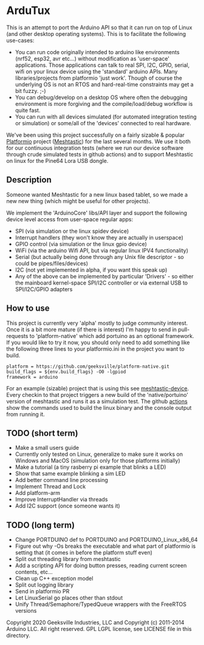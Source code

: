 # ArduTux

This is an attempt to port the Arduino API so that it can run on top of Linux (and other desktop operating systems).  This is to facilitate the following use-cases:

- You can run code originally intended to arduino like environments (nrf52, esp32, avr etc...) without modification as 'user-space' applications.  Those applications can talk to real SPI, I2C, GPIO, serial, wifi on your linux device using the 'standard' arduino APIs.  Many libraries/projects from platformio 'just work'.  Though of course the underlying OS is not an RTOS and hard-real-time constraints may get a bit fuzzy. ;-)
- You can debug/develop on a desktop OS where often the debugging environment is more forgiving and the compile/load/debug workflow is quite fast.
- You can run with all devices simulated (for automated integration testing or simulation) or some/all of the 'devices' connected to real hardware.

We've been using this project successfully on a fairly sizable & popular [Platformio](https://platformio.org/) project ([Meshtastic](https://github.com/meshtastic/)) for the last several months.  We use it both for our continuous integration tests (where we run our device software through crude simulated tests in github actions) and to support Meshtastic on linux for the Pine64 Lora USB dongle.

## Description

Someone wanted Meshtastic for a new linux based tablet, so we made a new new thing (which might be useful for other projects).

We implement the 'ArduinoCore' libs/API layer and support the following device level access from user-space regular apps:

- SPI (via simulation or the linux spidev device)
- Interrupt handlers (they won't know they are actually in userspace)
- GPIO control (via simulation or the linux gpio device)
- WiFi (via the arduino Wifi API, but via regular linux IPV4 functionality)
- Serial (but actually being done through any Unix file descriptor - so could be pipes/files/devices)
- I2C (not yet implemented in alpha, if you want this speak up)
- Any of the above can be implemented by particular 'Drivers' - so either the mainboard kernel-space SPI/I2C controller or via external USB to SPI/I2C/GPIO adapters

## How to use

This project is currently very 'alpha' mostly to judge community interest.  Once it is a bit more mature (if there is interest) I'm happy to send in pull-requests to 'platform-native' which add portuino as an optional framework.  If you would like to try it now, you should only need to add something like the following three lines
to your platformio.ini in the project you want to build.

```
platform = https://github.com/geeksville/platform-native.git 
build_flags = ${env.build_flags} -O0 -lgpiod 
framework = arduino
```

For an example (sizable) project that is using this see [meshtastic-device](https://github.com/meshtastic/Meshtastic-device).  Every checkin to that project triggers a new build of the 'native/portuino' version of meshtastic and runs it as a simulation test.  The github [actions](https://github.com/meshtastic/Meshtastic-device/actions) show the commands used to build the linux binary and the console output from running it.

## TODO (short term)

- Make a small users guide
- Currently only tested on Linux, generalize to make sure it works on Windows and MacOS (simulation only for those platforms initially)
- Make a tutorial (a tiny rasberry pi example that blinks a LED)
- Show that same example blinking a sim LED
- Add better command line processing
- Implement Thread and Lock
- Add platform-arm
- Improve InterruptHandler via threads
- Add I2C support (once someone wants it)

## TODO (long term)

- Change PORTDUINO def to PORTDUINO and PORTDUINO_Linux_x86_64
- Figure out why -Os breaks the executable and what part of platformio is setting that (it comes in before the platform stuff even)
- Split out threading library from meshtastic
- Add a scripting API for doing button presses, reading current screen contents, etc...
- Clean up C++ exception model
- Split out logging library
- Send in platformio PR
- Let LinuxSerial go places other than stdout
- Unify Thread/Semaphore/TypedQueue wrappers with the FreeRTOS versions

Copyright 2020 Geeksville Industries, LLC and Copyright (c) 2011-2014 Arduino LLC.  All right reserved. GPL LGPL license, see LICENSE file in this directory.
